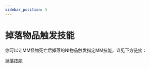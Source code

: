 ```yaml
---
sidebar_position: 5
---
```


# 掉落物品触发技能

你可以让MM怪物死亡后掉落的NI物品触发指定MM技能，详见下方链接：

[掉落技能](../物品/物品配置/额外选项.md#掉落技能)